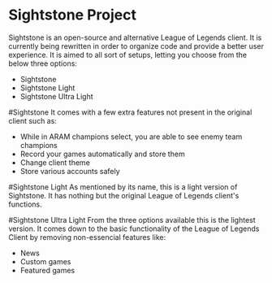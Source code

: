 # Sightstone Project
Sightstone is an open-source and alternative League of Legends client. It is currently being rewritten in order to organize code and provide a better user experience. 
It is aimed to all sort of setups, letting you choose from the below three options:
  * Sightstone
  * Sightstone Light
  * Sightstone Ultra Light

#Sightstone
 It comes with a few extra features not present in the original client such as:
  * While in ARAM champions select, you are able to see enemy team champions
  * Record your games automatically and store them
  * Change client theme
  * Store various accounts safely

#Sightstone Light
As mentioned by its name, this is a light version of Sightstone. It has nothing but the original League of Legends client's functions.

#Sightstone Ultra Light
From the three options available this is the lightest version. It comes down to the basic functionality of the League of Legends Client by  removing non-essencial features like:
  * News
  * Custom games
  * Featured games

